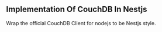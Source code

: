 ## Implementation Of CouchDB In Nestjs
Wrap the official CouchDB Client for nodejs to be Nestjs style.
